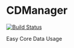 # CDManager
[![Build Status](https://travis-ci.org/wendyliga/CDManager.svg?branch=master)](https://travis-ci.org/wendyliga/CDManager)


Easy Core Data Usage

